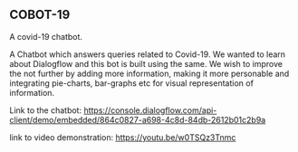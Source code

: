 

## **COBOT-19**
A covid-19 chatbot.

A Chatbot which answers queries related to Covid-19. We wanted to learn about Dialogflow and this bot is built using the same. We wish to improve the not further by adding more information, making it more personable and integrating pie-charts, bar-graphs etc for visual representation of information. 

Link to the chatbot: https://console.dialogflow.com/api-client/demo/embedded/864c0827-a698-4c8d-84db-2612b01c2b9a


link to video demonstration: https://youtu.be/w0TSQz3Tnmc

